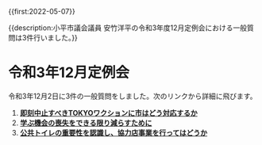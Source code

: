 {{first:2022-05-07}}

{{description:小平市議会議員 安竹洋平の令和3年度12月定例会における一般質問は3件行いました。}}

# 令和3年12月定例会

令和3年12月2日に3件の一般質問をしました。次のリンクから詳細に飛びます。

1. **[即刻中止すべきTOKYOワクションに市はどう対応するか](./1-tokyo-vaction-kenpou-ihan.md)**
1. **[学ぶ機会の喪失をできる限り減らすために](./2-manabu-kikai-sonsitu.md)**
1. **[公共トイレの重要性を認識し、協力店事業を行ってはどうか](./3-kokyo-toire-kyouryokuten.md)**

